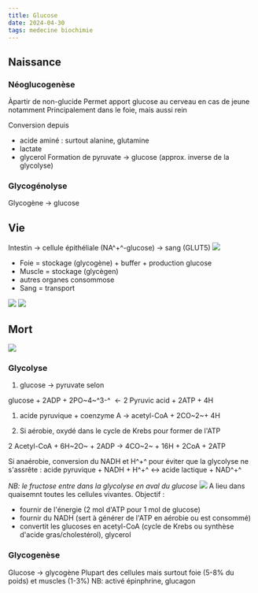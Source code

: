 ```yaml
---
title: Glucose
date: 2024-04-30
tags: medecine biochimie
---
```


## Naissance

### Néoglucogenèse

Àpartir de non-glucide Permet apport glucose au cerveau en cas de jeune
notamment Principalement dans le foie, mais aussi rein

Conversion depuis

-   acide aminé : surtout alanine, glutamine
-   lactate
-   glycerol Formation de pyruvate -\> glucose (approx. inverse de la
    glycolyse)

### Glycogénolyse

Glycogène -\> glucose

## Vie

Intestin -\> cellule épithéliale (NA^+^-glucose) -\> sang (GLUT5)
![](file:///c:/Users/apraga/org/images/biochimie/glucose-transport.png)

-   Foie = stockage (glycogène) + buffer + production glucose
-   Muscle = stockage (glycègen)
-   autres organes consommose
-   Sang = transport

![](file:///c:/Users/apraga/org/images/biochimie/hyperglycemie.png)
![](file:///c:/Users/apraga/org/images/biochimie/hypoglycemie.png)

## Mort

![](file:///c:/Users/apraga/org/images/biochimie/glucose.png)

### Glycolyse

1.  glucose -\> pyruvate selon

glucose + 2ADP + 2PO~4~^3-^  ← 2 Pyruvic acid + 2ATP + 4H

1.  acide pyruvique + coenzyme A → acetyl-CoA + 2CO~2~+ 4H

2.  Si aérobie, oxydé dans le cycle de Krebs pour former de l'ATP

2 Acetyl-CoA + 6H~2O~ + 2ADP → 4CO~2~ + 16H + 2CoA + 2ATP

Si anaérobie, conversion du NADH et H^+^ pour éviter que la glycolyse ne
s'assrête : acide pyruvique + NADH + H^+^ ↔ acide lactique + NAD^+^

*NB: le fructose entre dans la glycolyse en aval du glucose*
![](file:///c:/Users/apraga/org/images/biochimie/glucides.png) A lieu
dans quaisemnt toutes les cellules vivantes. Objectif :

-   fournir de l'énergie (2 mol d'ATP pour 1 mol de glucose)
-   fournir du NADH (sert à générer de l'ATP en aérobie ou est consommé)
-   convertit les glucoses en acetyl-CoA (cycle de Krebs ou synthèse
    d'acide gras/cholestérol), glycerol

### Glycogenèse

Glucose -\> glycogène Plupart des cellules mais surtout foie (5-8% du
poids) et muscles (1-3%) NB: activé épinphrine, glucagon

